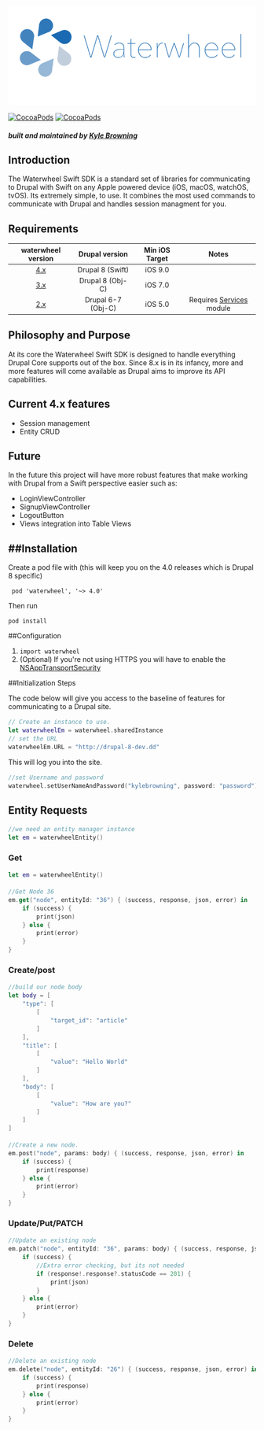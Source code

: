 ![Waterwheel - Drupal SDK](https://raw.githubusercontent.com/acquia/waterwheel-swift/assets/waterwheel.png)

[![CocoaPods](https://img.shields.io/cocoapods/p/waterwheel.svg?maxAge=86000)](#)
[![CocoaPods](https://img.shields.io/cocoapods/v/waterwheel.svg?maxAge=86000)]()



##### built and maintained by [Kyle Browning](http://kylebrowning.com)


## Introduction

The Waterwheel Swift SDK is a standard set of libraries for communicating to Drupal with Swift on any Apple powered device  (iOS, macOS, watchOS, tvOS). Its extremely simple, to use. It combines the most used commands to communicate with Drupal and handles session managment for you.

## Requirements

| waterwheel version | Drupal version  | Min iOS Target  |                                   Notes                                   |
|:--------------------:|:---------------------------:|:----------------------------:|:-------------------------------------------------------------------------:|
|          [4.x](https://github.com/kylebrowning/waterwheel-swift/tree/4.x)         |            Drupal 8 (Swift)            | iOS 9.0   
|          [3.x](https://github.com/kylebrowning/waterwheel-swift/tree/master)         |            Drupal 8 (Obj-C)            |           iOS 7.0          |  |
|          [2.x](https://github.com/kylebrowning/waterwheel-swift/tree/2.x)         |            Drupal 6-7 (Obj-C)            |         iOS 5.0        |        Requires [Services](http://drupal.org/project/services) module                                                                    |

## Philosophy and Purpose
At its core the Waterwheel Swift SDK is designed to handle everything Drupal Core supports out of the box. Since 8.x is in its infancy, more and more features will come available as Drupal aims to improve its API capabilities.

## Current 4.x features
- Session management
- Entity CRUD

## Future
In the future this project will have more robust features that make working with Drupal from a Swift perspective easier such as:

- LoginViewController
- SignupViewController
- LogoutButton
- Views integration into Table Views

##Installation
----
Create a pod file with (this will keep you on the 4.0 releases which is Drupal 8 specific)
```
 pod 'waterwheel', '~> 4.0'
```
Then run
```
pod install
```

##Configuration

1. `import waterwheel`
2. (Optional) If you're not using HTTPS you will have to enable the [NSAppTransportSecurity](http://stackoverflow.com/questions/31254725/transport-security-has-blocked-a-cleartext-http)


##Initialization Steps

The code below will give you access to the baseline of features for communicating to a Drupal site.
```swift
// Create an instance to use.
let waterwheelEm = waterwheel.sharedInstance
// set the URL
waterwheelEm.URL = "http://drupal-8-dev.dd"
```

This will log you into the site.
```swift
//set Username and password
waterwheel.setUserNameAndPassword("kylebrowning", password: "password")
```

## Entity Requests

```swift
//we need an entity manager instance
let em = waterwheelEntity()
```

### Get

```swift
let em = waterwheelEntity()

//Get Node 36
em.get("node", entityId: "36") { (success, response, json, error) in
    if (success) {
        print(json)
    } else {
        print(error)
    }
}
```

### Create/post

```swift
//build our node body
let body = [
    "type": [
        [
            "target_id": "article"
        ]
    ],
    "title": [
        [
            "value": "Hello World"
        ]
    ],
    "body": [
        [
            "value": "How are you?"
        ]
    ]
]

//Create a new node.
em.post("node", params: body) { (success, response, json, error) in
    if (success) {
        print(response)
    } else {
        print(error)
    }
}
 ```

### Update/Put/PATCH

```swift
//Update an existing node
em.patch("node", entityId: "36", params: body) { (success, response, json, error) in
    if (success) {
        //Extra error checking, but its not needed
        if (response!.response?.statusCode == 201) {
            print(json)
        }
    } else {
        print(error)
    }
}
```

### Delete
```swift
//Delete an existing node
em.delete("node", entityId: "26") { (success, response, json, error) in
    if (success) {
        print(response)
    } else {
        print(error)
    }
}
```
